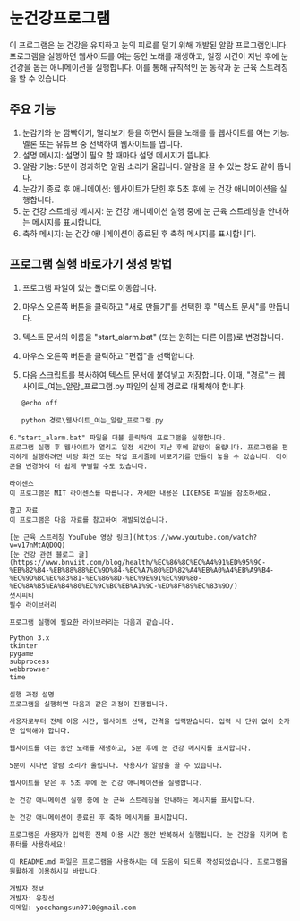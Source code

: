 # 눈건강프로그램

이 프로그램은 눈 건강을 유지하고 눈의 피로를 덜기 위해 개발된 알람 프로그램입니다. 프로그램을 실행하면 웹사이트를 여는 동안 노래를 재생하고, 일정 시간이 지난 후에 눈 건강을 돕는 애니메이션을 실행합니다. 이를 통해 규칙적인 눈 동작과 눈 근육 스트레칭을 할 수 있습니다.

## 주요 기능

1. 눈감기와 눈 깜빡이기, 멀리보기 등을 하면서 들을 노래를 틀 웹사이트를 여는 기능: 멜론 또는 유튜브 중 선택하여 웹사이트를 엽니다.
2. 설명 메시지: 설명이 필요 할 때마다 설명 메시지가 뜹니다.
4. 알람 기능: 5분이 경과하면 알람 소리가 울립니다. 알람을 끌 수 있는 창도 같이 뜹니다.
5. 눈감기 종료 후 애니메이션: 웹사이트가 닫힌 후 5초 후에 눈 건강 애니메이션을 실행합니다.
6. 눈 건강 스트레칭 메시지: 눈 건강 애니메이션 실행 중에 눈 근육 스트레칭을 안내하는 메시지를 표시합니다.
7. 축하 메시지: 눈 건강 애니메이션이 종료된 후 축하 메시지를 표시합니다.

## 프로그램 실행 바로가기 생성 방법

1. 프로그램 파일이 있는 폴더로 이동합니다.

2. 마우스 오른쪽 버튼을 클릭하고 "새로 만들기"를 선택한 후 "텍스트 문서"를 만듭니다.

3. 텍스트 문서의 이름을 "start_alarm.bat" (또는 원하는 다른 이름)로 변경합니다.

4. 마우스 오른쪽 버튼을 클릭하고 "편집"을 선택합니다.

5. 다음 스크립트를 복사하여 텍스트 문서에 붙여넣고 저장합니다. 이때, "경로"는 웹사이트_여는_알람_프로그램.py 파일의 실제 경로로 대체해야 합니다.

```batch
   @echo off

   python 경로\웹사이트_여는_알람_프로그램.py

6."start_alarm.bat" 파일을 더블 클릭하여 프로그램을 실행합니다.
프로그램 실행 후 웹사이트가 열리고 일정 시간이 지난 후에 알람이 울립니다. 프로그램을 편리하게 실행하려면 바탕 화면 또는 작업 표시줄에 바로가기를 만들어 놓을 수 있습니다. 아이콘을 변경하여 더 쉽게 구별할 수도 있습니다.

라이센스
이 프로그램은 MIT 라이센스를 따릅니다. 자세한 내용은 LICENSE 파일을 참조하세요.

참고 자료
이 프로그램은 다음 자료를 참고하여 개발되었습니다.

[눈 근육 스트레칭 YouTube 영상 링크](https://www.youtube.com/watch?v=v17nMtAQDOQ)
[눈 건강 관련 블로그 글](https://www.bnviit.com/blog/health/%EC%86%8C%EC%A4%91%ED%95%9C-%EB%82%B4-%EB%88%88%EC%9D%84-%EC%A7%80%ED%82%A4%EB%A0%A4%EB%A9%B4-%EC%9D%BC%EC%83%81-%EC%86%8D-%EC%9E%91%EC%9D%80-%EC%8A%B5%EA%B4%80%EC%9C%BC%EB%A1%9C-%ED%8F%89%EC%83%9D/)
챗지피티
필수 라이브러리

프로그램 실행에 필요한 라이브러리는 다음과 같습니다.

Python 3.x
tkinter
pygame
subprocess
webbrowser
time

실행 과정 설명
프로그램을 실행하면 다음과 같은 과정이 진행됩니다.

사용자로부터 전체 이용 시간, 웹사이트 선택, 간격을 입력받습니다. 입력 시 단위 없이 숫자만 입력해야 합니다.

웹사이트를 여는 동안 노래를 재생하고, 5분 후에 눈 건강 메시지를 표시합니다.

5분이 지나면 알람 소리가 울립니다. 사용자가 알람을 끌 수 있습니다.

웹사이트를 닫은 후 5초 후에 눈 건강 애니메이션을 실행합니다.

눈 건강 애니메이션 실행 중에 눈 근육 스트레칭을 안내하는 메시지를 표시합니다.

눈 건강 애니메이션이 종료된 후 축하 메시지를 표시합니다.

프로그램은 사용자가 입력한 전체 이용 시간 동안 반복해서 실행됩니다. 눈 건강을 지키며 컴퓨터를 사용하세요!

이 README.md 파일은 프로그램을 사용하시는 데 도움이 되도록 작성되었습니다. 프로그램을 원활하게 이용하시길 바랍니다.

개발자 정보
개발자: 유창선
이메일: yoochangsun0710@gmail.com
